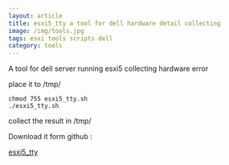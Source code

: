```yaml
---
layout: article
title: esxi5_tty a tool for dell hardware detail collecting
image: /img/tools.jpg
tags: esxi tools scripts dell
category: tools
---
```


A tool for dell server running esxi5 collecting hardware error

place it to /tmp/

```
chmod 755 esxi5_tty.sh
./esxi5_tty.sh
```

collect the result in /tmp/

Download it form github :

[esxi5_tty](https://github.com/lumiere000/blog/tree/master/tools/esxi5_tty)
